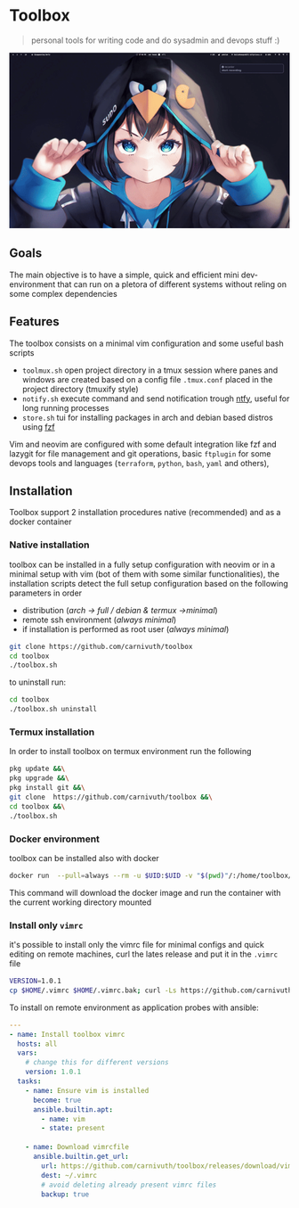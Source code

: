 # Toolbox

> personal tools for writing code and do sysadmin and devops stuff :)

![](./demo.gif)

## Goals

The main objective is to have a simple, quick and efficient mini dev-environment that can run on a pletora of different systems without reling on some complex dependencies

## Features

The toolbox consists on a minimal vim configuration and some useful bash scripts

- `toolmux.sh` open project directory in a tmux session where panes and windows are created based on a config file `.tmux.conf` placed in the project directory (tmuxify style)
- `notify.sh` execute command and send notification trough [ntfy](https://ntfy.sh/), useful for long running processes
- `store.sh` tui for installing packages in arch and debian based distros using [fzf](https://github.com/junegunn/fzf)

Vim and neovim are configured with some default integration like fzf and lazygit for file management and git operations, basic `ftplugin` for some devops tools and languages (`terraform`, `python`, `bash`, `yaml` and others),

## Installation

Toolbox support 2 installation procedures native (recommended) and as a docker container

### Native installation

toolbox can be installed in a fully setup configuration with neovim or in a minimal setup with vim (bot of them with some similar functionalities),
the installation scripts detect the full setup configuration based on the following parameters in order

- distribution (*arch -> full / debian & termux ->minimal*)
- remote ssh environment (*always minimal*)
- if installation is performed as root user (*always minimal*)

```bash
git clone https://github.com/carnivuth/toolbox
cd toolbox
./toolbox.sh
```

to uninstall run:

```bash
cd toolbox
./toolbox.sh uninstall
```

### Termux installation

In order to install toolbox on termux environment run the following

```bash
pkg update &&\
pkg upgrade &&\
pkg install git &&\
git clone  https://github.com/carnivuth/toolbox &&\
cd toolbox &&\
./toolbox.sh
```

### Docker environment

toolbox can be installed also with docker

```bash
docker run  --pull=always --rm -u $UID:$UID -v "$(pwd)"/:/home/toolbox/"$(basename "$(pwd)")" --name toolbox -it carnivuth/toolbox bash
```

This command will download the docker image and run the container with the current working directory mounted

### Install only `vimrc`

it's possible to install only the vimrc file for minimal configs and quick editing on remote machines, curl the lates release and put it in the `.vimrc` file

```bash
VERSION=1.0.1
cp $HOME/.vimrc $HOME/.vimrc.bak; curl -Ls https://github.com/carnivuth/toolbox/releases/download/vimrc-v$VERSION/vimrc > $HOME/.vimrc
```

To install on remote environment as application probes with ansible:

```yaml
---
- name: Install toolbox vimrc
  hosts: all
  vars:
    # change this for different versions
    version: 1.0.1
  tasks:
    - name: Ensure vim is installed
      become: true
      ansible.builtin.apt:
        - name: vim
        - state: present

    - name: Download vimrcfile
      ansible.builtin.get_url:
        url: https://github.com/carnivuth/toolbox/releases/download/vimrc-v{{ version }}/vimrc
        dest: ~/.vimrc
        # avoid deleting already present vimrc files
        backup: true
```
